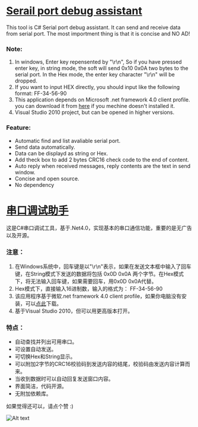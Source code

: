 [Serail port debug assistant](http://wenhuix.github.io/project/comdbg.html)
======
This tool is C# Serial port debug assistant. It can send and receive data from serial port. The most importment thing is that it is concise and NO AD!
### Note:
1. In windows, Enter key repensented by "\r\n", So if you have pressed enter key, in string mode, the soft will send 0x10 0x0A two bytes to the serial port. In the Hex mode, the enter key character "\r\n" will be dropped. 
2. If you want to input HEX directly, you should input like the following format:
     FF-34-56-90
3. This application depends on Microsoft .net framework 4.0 client profile. you can download it from [here](http://www.microsoft.com/zh-cn/download/details.aspx?id=24872) if you mechine doesn't installed it.
4. Visual Studio 2010 project, but can be opened in higher versions.

### Feature:
* Automatic find and list avaliable serial port.
* Send data automatically.
* Data can be displayd as string or Hex.
* Add theck box to add 2 bytes CRC16 check code to the end of content.
* Auto reply when received messages, reply contents are the text in send window.
* Concise and open source.
* No dependency


[串口调试助手](http://wenhuix.github.io/project/comdbg.html)
======
这是C#串口调试工具，基于.Net4.0，实现基本的串口通信功能，重要的是无广告以及开源。
### 注意：

1. 在Windows系统中，回车键是以"\r\n"表示，如果在发送文本框中输入了回车键，在String模式下发送的数据将包括 0x0D 0x0A 两个字节。在Hex模式下，将无法输入回车键，如果需要回车，用0x0D 0x0A代替。
2. Hex模式下，直接输入16进制数，输入的格式为：
     FF-34-56-90
3. 该应用程序基于微软.net framework 4.0 client profile，如果你电脑没有安装，可以[点此](http://www.microsoft.com/zh-cn/download/details.aspx?id=24872)下载。
4. 基于Visual Studio 2010，但可以用更高版本打开。

### 特点：
* 自动查找并列出可用串口。
* 可设置自动发送。
* 可切换Hex和String显示。
* 可以附加2字节的CRC16校验码到发送内容的结尾，校验码由发送内容计算而来。
* 当收到数据时可以自动回复发送窗口内容。
* 界面简洁，代码开源。
* 无附加依赖库。

如果觉得还可以，请点个赞 :)

![Alt text](/../screenshot/Screenshot.jpg?raw=true "Screen shot")
